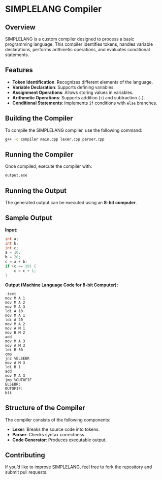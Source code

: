 # SIMPLELANG Compiler

## Overview

SIMPLELANG is a custom compiler designed to process a basic programming language. This compiler identifies tokens, handles variable declarations, performs arithmetic operations, and evaluates conditional statements.

## Features

- **Token Identification**: Recognizes different elements of the language.
- **Variable Declaration**: Supports defining variables.
- **Assignment Operations**: Allows storing values in variables.
- **Arithmetic Operations**: Supports addition (`+`) and subtraction (`-`).
- **Conditional Statements**: Implements `if` conditions with `else` branches.

## Building the Compiler

To compile the SIMPLELANG compiler, use the following command:

```bash
g++ -o compiler main.cpp lexer.cpp parser.cpp
```

## Running the Compiler

Once compiled, execute the compiler with:

```bash
output.exe
```

## Running the Output

The generated output can be executed using an **8-bit computer**.

## Sample Output

**Input:**

```c
int a;
int b;
int c;
a = 10;
b = 20;
c = a + b;
if (c == 30) {
    c = c + 1;
}
```

**Output (Machine Language Code for 8-bit Computer):**

```assembly
.text
mov M A 1
mov M A 2
mov M A 3
ldi A 10
mov M A 1
ldi A 20
mov M A 2
mov A M 1
mov B M 2
add
mov M A 3
mov A M 3
ldi B 30
cmp
jnz %ELSEBR
mov A M 3
ldi B 1
add
mov M A 3
jmp %OUTOFIF
ELSEBR:
OUTOFIF:
hlt
```

## Structure of the Compiler

The compiler consists of the following components:

- **Lexer**: Breaks the source code into tokens.
- **Parser**: Checks syntax correctness.
- **Code Generator**: Produces executable output.

## Contributing

If you’d like to improve SIMPLELANG, feel free to fork the repository and submit pull requests.



